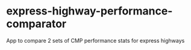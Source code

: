 # express-highway-performance-comparator
App to compare 2 sets of CMP performance stats for express highways
